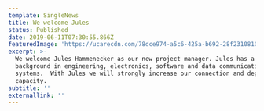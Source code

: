 ```yaml
---
template: SingleNews
title: We welcome Jules
status: Published
date: 2019-06-11T07:30:55.866Z
featuredImage: 'https://ucarecdn.com/78dce974-a5c6-425a-b692-28f231081009/-/preview/'
excerpt: >-
  We welcome Jules Hammenecker as our new project manager. Jules has a
  background in engineering, electronics, software and data communication
  systems.  With Jules we will strongly increase our connection and deployment
  capacity.
subtitle: ''
externallink: ''
---
```


